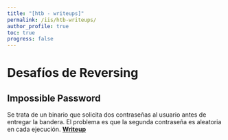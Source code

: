 ```yaml
---
title: "[htb - writeups]"
permalink: /iis/htb-writeups/
author_profile: true
toc: true
progress: false
---
```


# Desafíos de Reversing

## Impossible Password

Se trata de un binario que solicita dos contraseñas al usuario antes de entregar la bandera.
El problema es que la segunda contraseña es aleatoria en cada ejecución. [**Writeup**](https://github.com/Carlosalpha1/CTF-writeups/blob/main/htb/challenges/htb-impossible-password.pdf)